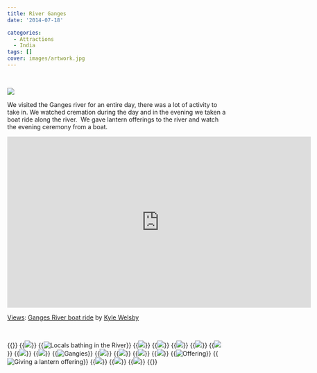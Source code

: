 ```yaml
---
title: River Ganges
date: '2014-07-18'

categories:
  - Attractions
  - India
tags: []
cover: images/artwork.jpg
---
```


 

![](images/IMG_20140718_182919-1024x583.jpg)

We visited the Ganges river for an entire day, there was a lot of activity to take in. We watched cremation during the day and in the evening we taken a boat ride along the river.  We gave lantern offerings to the river and watch the evening ceremony from a boat.

<iframe src="https://maps.google.com/maps?layer=c&amp;panoid=nZPC1EyDoKsAAAQfCQUSlg&amp;ie=UTF8&amp;source=embed&amp;output=svembed&amp;cbp=13%2C234.50800000000004%2C%2C0%2C0" width="700" height="394" frameborder="0" marginwidth="0" marginheight="0" scrolling="no"></iframe>

[Views](https://www.google.com/maps/views/): [Ganges River boat ride](https://www.google.com/maps/views/view/103958417703949399427/gphoto/6042234958518870658) by [Kyle Welsby](https://www.google.com/maps/views/profile/103958417703949399427)

 


{{<gallery>}}
  {{<img src="images/IMG_3278.jpg">}}
  {{<img src="images/IMG_3291.jpg" title="Locals bathing in the River">}}
  {{<img src="images/IMG_3290.jpg">}}
  {{<img src="images/IMG_3299.jpg">}}
  {{<img src="images/IMG_3284.jpg">}}
  {{<img src="images/IMG_3275.jpg">}}
  {{<img src="images/IMG_3288.jpg">}}
  {{<img src="images/IMG_20140718_182919.jpg">}}
  {{<img src="images/IMG_3297-MOTION.gif">}}
  {{<img src="images/DSC00236.jpg" title="Gangies" oriantation="portrait">}}
  {{<img src="images/DSC00235.jpg">}}
  {{<img src="images/IMG_3333-MOTION.gif">}}
  {{<img src="images/IMG_3309.jpg">}}
  {{<img src="images/IMG_3367-MOTION.gif">}}
  {{<img src="images/DSC00257.jpg" title="Offering">}}
  {{<img src="images/IMG_3394-MOTION.gif" title="Giving a lantern offering">}}
  {{<img src="images/DSC00263.jpg">}}
  {{<img src="images/DSC00269.jpg">}}
  {{<img src="images/IMG_3433.jpg">}}
{{</gallery>}}
